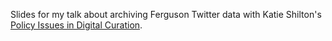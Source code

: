 Slides for my talk about archiving Ferguson Twitter data with Katie Shilton's [Policy Issues in Digital Curation](http://ischool.umd.edu/sites/default/files/syllabi/inst_641_policy_issues_in_digital_curation.pdf).
